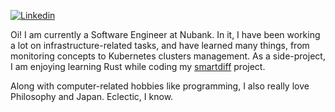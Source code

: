[![Linkedin](https://img.shields.io/badge/-Linkedin-blue?style=flat-square&logo=Linkedin&logoColor=white&link=https://www.linkedin.com/in/leo-meira-vital/)](https://www.linkedin.com/in/leo-meira-vital/)

Oi! I am currently a Software Engineer at Nubank. In it, I have been working a lot on infrastructure-related tasks, and have learned
many things, from monitoring concepts to Kubernetes clusters management. As a side-project, I am enjoying learning Rust while coding my 
[smartdiff](https://github.com/Leulz/smartdiff) project.

Along with computer-related hobbies like programming, I also really love Philosophy and Japan. Eclectic, I know.
